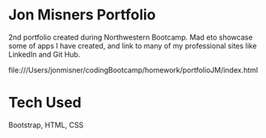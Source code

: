 # Jon Misners Portfolio
2nd portfolio created during Northwestern Bootcamp. Mad eto showcase some of apps I have created, and link to many of my professional sites like LinkedIn and Git Hub.

file:///Users/jonmisner/codingBootcamp/homework/portfolioJM/index.html

# Tech Used
Bootstrap, HTML, CSS

<img url="https://drive.google.com/file/d/1fxgCBu01XIcTlFoaic47FvP8wOv11JTA/view?usp=sharing">

